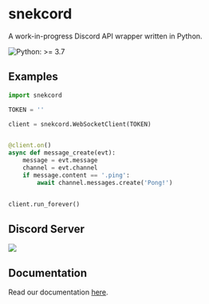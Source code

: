 # snekcord
A work-in-progress Discord API wrapper written in Python.

![Python: >= 3.7](https://img.shields.io/static/v1?label=Python&message=%3E=%203.7&color=yellow)

## Examples
```python
import snekcord

TOKEN = ''

client = snekcord.WebSocketClient(TOKEN)


@client.on()
async def message_create(evt):
    message = evt.message
    channel = evt.channel
    if message.content == '.ping':
        await channel.messages.create('Pong!')


client.run_forever()
```

## Discord Server
[![](https://discordapp.com/api/v8/guilds/834890063581020210/widget.png?style=banner1)](https://discord.gg/kAe2m4hdZ7)

## Documentation
Read our documentation [here](https://asleep-cult.github.io/snekcord/).
